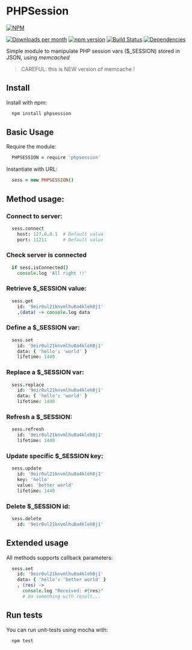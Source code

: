 # PHPSession

[![NPM](https://nodei.co/npm/phpsession.png?compact=true)](https://nodei.co/npm/phpsession/)

[![Downloads per month](https://img.shields.io/npm/dm/phpsession.svg?maxAge=2592000)](https://www.npmjs.org/package/phpsession)
[![npm version](https://img.shields.io/npm/v/phpsession.svg)](https://www.npmjs.org/package/phpsession)
[![Build Status](https://travis-ci.org/x42en/phpsession.svg?branch=master)](https://travis-ci.org/x42en/phpsession)
[![Dependencies](https://david-dm.org/x42en/phpsession.svg)](https://www.npmjs.org/package/phpsession)

Simple module to manipulate PHP session vars ($_SESSION) stored in JSON, using *memcached*  
>CAREFUL: this is NEW version of memcache !

## Install

Install with npm:
  ```sh
    npm install phpsession
  ```
  
## Basic Usage

Require the module:
  ```coffeescript
    PHPSESSION = require 'phpsession'
  ```

Instantiate with URL:
  ```coffeescript
    sess = new PHPSESSION()
  ```


## Method usage:

### Connect to server:
  ```coffeescript
    sess.connect
      host: 127.0.0.1  # Default value
      port: 11211      # Default value
  ```

### Check server is connected
  ```coffeescript
    if sess.isConnected()
      console.log 'All right !!'
  ```

### Retrieve $_SESSION value:
  ```coffeescript
    sess.get
      id: '9eir0ul21knvmlhu0a4kleh8j1'
      ,(data) -> console.log data
  ```

### Define a $_SESSION var:
  ```coffeescript
    sess.set
      id: '9eir0ul21knvmlhu0a4kleh8j1'
      data: { 'hello': 'world' }
      lifetime: 1440
  ```

### Replace a $_SESSION var:
  ```coffeescript
    sess.replace
      id: '9eir0ul21knvmlhu0a4kleh8j1'
      data: { 'hello': 'world' }
      lifetime: 1440
  ```

### Refresh a $_SESSION:
  ```coffeescript
    sess.refresh
      id: '9eir0ul21knvmlhu0a4kleh8j1'
      lifetime: 1440
  ```

### Update specific $_SESSION key:
  ```coffeescript
    sess.update
      id: '9eir0ul21knvmlhu0a4kleh8j1'
      key: 'hello'
      value: 'better world'
      lifetime: 1440
  ```

### Delete $_SESSION id:
  ```coffeescript
    sess.delete
      id: '9eir0ul21knvmlhu0a4kleh8j1'
  ```


## Extended usage

All methods supports callback parameters:
  ```coffeescript
    sess.set
      id: '9eir0ul21knvmlhu0a4kleh8j1'
      data: { 'hello': 'better world' }
      , (res) ->
        console.log "Received: #{res}"
        # Do something with result...
  ```

## Run tests

You can run unit-tests using mocha with:
  ```sh
    npm test
  ```